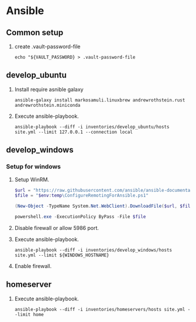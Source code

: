 # Ansible

## Common setup

1. create .vault-password-file
   ```shell
   echo "${VAULT_PASSWORD} > .vault-password-file
   ```

## develop_ubuntu

1. Install require asnible galaxy
   ```shell
   ansible-galaxy install markosamuli.linuxbrew andrewrothstein.rust andrewrothstein.miniconda
   ```
1. Execute ansible-playbook.
   ```shell
   ansible-playbook --diff -i inventories/develop_ubuntu/hosts site.yml --limit 127.0.0.1 --connection local
   ```

## develop_windows

### Setup for windows

1. Setup WinRM.
    ```powershell
    $url = "https://raw.githubusercontent.com/ansible/ansible-documentation/devel/examples/scripts/ConfigureRemotingForAnsible.ps1"
    $file = "$env:temp\ConfigureRemotingForAnsible.ps1"

    (New-Object -TypeName System.Net.WebClient).DownloadFile($url, $file)

    powershell.exe -ExecutionPolicy ByPass -File $file
    ```

1. Disable firewall or allow 5986 port.
1. Execute ansible-playbook.
   ```shell
   ansible-playbook --diff -i inventories/develop_windows/hosts site.yml --limit ${WINDOWS_HOSTNAME}
   ```
1. Enable firewall.

## homeserver

1. Execute ansible-playbook.
   ```shell
   ansible-playbook --diff -i inventories/homeservers/hosts site.yml --limit home
   ```
